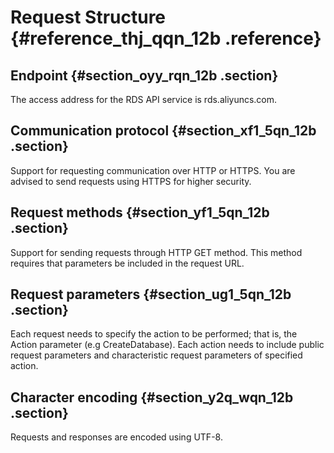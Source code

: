 # Request Structure {#reference_thj_qqn_12b .reference}

## Endpoint {#section_oyy_rqn_12b .section}

The access address for the RDS API service is rds.aliyuncs.com.

## Communication protocol {#section_xf1_5qn_12b .section}

Support for requesting communication over HTTP or HTTPS. You are advised to send requests using HTTPS for higher security.

## Request methods {#section_yf1_5qn_12b .section}

Support for sending requests through HTTP GET method. This method requires that parameters be included in the request URL.

## Request parameters {#section_ug1_5qn_12b .section}

Each request needs to specify the action to be performed; that is, the Action parameter \(e.g CreateDatabase\). Each action needs to include public request parameters and characteristic request parameters of specified action.

## Character encoding {#section_y2q_wqn_12b .section}

Requests and responses are encoded using UTF-8.

